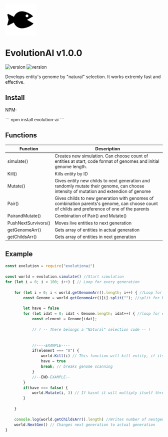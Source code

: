 <img align="center" width="100px" height="100px" src="https://raw.githubusercontent.com/CZmatyasZERO/evolutionAI/main/assets/logo.svg" alt="logo">
<h1>EvolutionAI v1.0.0</h1>
<img src="https://shields.io/npm/v/evolution-ai" alt="version">
<img src="https://img.shields.io/bundlephobia/min/evolution-ai" alt="version">
<p>Develops entity&apos;s genome by "natural" selection. It works extremly fast and effective.</p>
<h2>Install</h2>
<p>NPM:</p>
```
npm install evolution-ai
```

<h2>Functions</h2>

|Function|Description|
|--------|-----------|
|simulate()|Creates new simulation. Can choose count of entities at start, code format of genomes and initial genome length.|
|Kill()|Kills entity by ID|
|Mutate()|Gives entity new childs to next generation and randomly mutate their genome, can choose intensity of mutation and extendion of genome|
|Pair()|Gives childs to new generation with genomes of combination parents&apos;s genome, can choose count of childs and preference of one of the parents|
|PairandMutate()|Combination of Pair() and Mutate()|
|PushNextSurvivors()|Moves live entities to next generation|
|getGenomeArr()|Gets array of entities in actual generation|
|getChildsArr()|Gets array of entities in next generation|

<h2>Example</h2>

```javascript
const evolution = require("evolutionai")

const world = evolution.simulate() //Start simulation
for (let i = 0; i < 100; i++) { // Loop for every generation

    for (let i = 0; i < world.getGenomeArr().length; i++) { //Loop for every entity 
        const Genome = world.getGenomeArr()[i].split(""); //split for better reading of genome
        
        let have = false
        for (let idat = 0; idat < Genome.length; idat++) { //loop for every piece of genome
            const element = Genome[idat];
            
            // ! -- There belongs a "Natural" selection code -- !


            //----EXAMPLE----
            if(element === "A") {
                world.Kill(i) // This function will kill entity, if its has "A" in genome
                have = true
                break; // breaks genome scanning
            }
            //--END-EXAMPLE--
        }
        if(have === false) {
            world.Mutate(i, 3) // If hasnt it will multiply itself three times with little mutations
        }

    }

    console.log(world.getChildsArr().length) //Writes number of nextgen entities to console
    world.NextGen() // Changes next generation to actual generation
}
```
